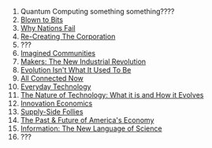 1. Quantum Computing something something????
2. [Blown to Bits](http://www.amazon.com/Blown-Bits-Liberty-Happiness-Explosion/dp/0137135599)
3. [Why Nations Fail](http://www.amazon.com/Why-Nations-Fail-Origins-Prosperity/dp/0307719219)
4. [Re-Creating The Corporation](http://www.amazon.com/Re-Creating-Corporation-Design-Organizations-Century/dp/0195123875)
5. ???
6. [Imagined Communities](http://www.amazon.com/Imagined-Communities-Reflections-Nationalism-Revised/dp/1844670864)
7. [Makers: The New Industrial Revolution](http://www.amazon.com/Makers-The-New-Industrial-Revolution/dp/0307720950)
8. [Evolution Isn't What It Used To Be](http://www.amazon.com/Evolution-Isnt-What-Used-Augmented/dp/0716729989)
9. [All Connected Now](http://www.amazon.com/All-Connected-Now-Global-Civilization/dp/081334154X)
10. [Everyday Technology](http://www.amazon.com/Everyday-Technology-Machines-Modernity-science-culture-ebook/dp/B00D4M899U)
11. [The Nature of Technology: What it is and How it Evolves](http://www.amazon.com/Nature-Technology-What-How-Evolves-ebook/dp/B002ISDCKW)
12. [Innovation Economics](http://www.amazon.com/Innovation-Economics-Robert-D-Atkinson-ebook/dp/B008X8L06O)
13. [Supply-Side Follies](http://www.amazon.com/Supply-Side-Follies-Conservative-Economics-Innovation-ebook/dp/B00BZE493O)
14. [The Past & Future of America's Economy](http://www.amazon.com/Past-Future-Americas-Economy-Innovation/dp/1845425766)
15. [Information: The New Language of Science](http://www.amazon.com/Information-Hans-Christian-von-Baeyer/dp/0674018575)
16. ???
